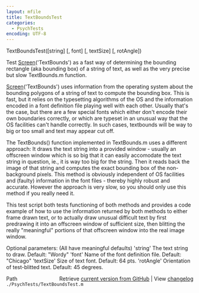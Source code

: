 ```yaml
---
layout: mfile
title: TextBoundsTest
categories:
  - PsychTests
encoding: UTF-8
---
```


TextBoundsTest\(\[string\] \[, font\] \[, textSize\] \[, rotAngle\]\)

Test [Screen](/docs/Screen)\('TextBounds'\) as a fast way of determining the bounding
rectangle \(aka bounding box\) of a string of text, as well as the very
precise but slow TextBounds.m function.

[Screen](/docs/Screen)\('TextBounds'\) uses information from the operating system about the
bounding polygons of a string of text to compute the bounding box. This
is fast, but it relies on the typesetting algorithms of the OS and the
information encoded in a font definition file playing well with each
other. Usually that's the case, but there are a few special fonts which
either don't encode their own boundaries correctly, or which are typeset
in an unusual way that the OS facilities can't handle correctly. In such
cases, textbounds will be way to big or too small and text may appear cut
off.

The TextBounds\(\) function implemented in TextBounds.m uses a different
approach: It draws the text string into a provided window - usually an
offscreen window which is so big that it can easily accomodate the text
string in question, ie., it is way too big for the string. Then it reads
back the image of that string and computes the exact bounding box of the
non-background pixels. This method is obviously independent of OS
facilities and \(faulty\) information in the font files - thereby highly
robust and accurate. However the approach is very slow, so you should
only use this method if you really need it.

This test script both tests functioning of both methods and provides a
code example of how to use the information returned by both methods to
either frame drawn text, or to actually draw unusual difficult text by
first predrawing it into an offscreen window of sufficient size, then
blitting the really "meaningful" portions of that offscreen window into
the real image window.

Optional parameters: \(All have meaningful defaults\)
'string' The text string to draw. Default: "Wordy"
'font' Name of the font definition file. Default: "Chicago"
'textSize' Size of text font. Default: 64 pts.
'rotAngle' Orientation of test-blitted text. Default: 45 degrees.



<div class="code_header" style="text-align:right;">
  <span style="float:left;">Path&nbsp;&nbsp;</span> <span class="counter">Retrieve <a href=
  "https://raw.github.com/Psychtoolbox-3/Psychtoolbox-3/beta/./PsychTests/TextBoundsTest.m">current version from GitHub</a> | View <a href=
  "https://github.com/Psychtoolbox-3/Psychtoolbox-3/commits/beta/./PsychTests/TextBoundsTest.m">changelog</a></span>
</div>
<div class="code">
  <code>./PsychTests/TextBoundsTest.m</code>
</div>
